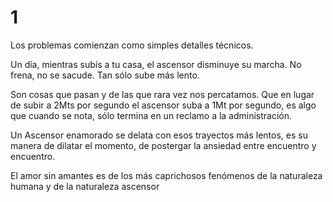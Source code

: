 # 1
Los problemas comienzan como simples detalles técnicos.

Un día, mientras subís a tu casa, el ascensor disminuye su marcha. No frena, no se sacude. Tan sólo sube más lento.

Son cosas que pasan y de las que rara vez nos percatamos. Que en lugar de subir a 2Mts por segundo el ascensor suba a 1Mt por segundo, es algo que cuando se nota, sólo termina en un reclamo a la administración.

Un Ascensor enamorado se delata con esos trayectos más lentos, es su manera de dilatar el momento, de postergar la ansiedad entre encuentro y encuentro.

El amor sin amantes es de los más caprichosos fenómenos de la naturaleza humana y de la naturaleza ascensor
